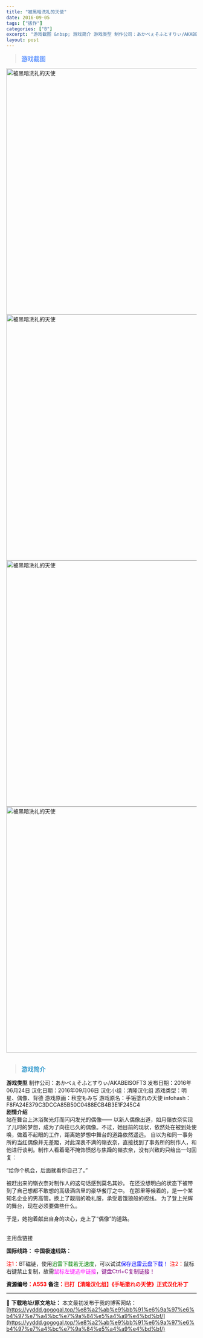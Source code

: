 ```yaml
---
title: "被黑暗洗礼的天使"
date: 2016-09-05
tags: ["拔作"]
categories: ["B"]
excerpt: "游戏截图 &nbsp; 游戏简介 游戏类型 制作公司：あかべぇそふとすりぃ/AKABEISOFT3 发布日期：2016年06月24日 汉化日期：2016年09月06日 汉化小组：清隆汉化组 游戏类型：明星、偶像、背德 游戏原画：秋空もみぢ 游戏原名：手垢塗れの天使 infohash：F8FA24E3&hellip;"
layout: post
---
```


<div>
<blockquote><b><span style="font-size: 12pt; color: #6699ff;">游戏截图</span></b></blockquote>
<div><img title="点击放大" src="https://yyddd.gogogal.top/wp-content/uploads/2025/04/20250424_680a1b4a9cbfc.webp" alt="被黑暗洗礼的天使" width="650" /></div>
<div><img title="点击放大" src="https://yyddd.gogogal.top/wp-content/uploads/2025/04/20250424_680a1b4bf1ed9.webp" alt="被黑暗洗礼的天使" width="650" /></div>
<div><img title="点击放大" src="https://yyddd.gogogal.top/wp-content/uploads/2025/04/20250424_680a1b4d3f9f1.webp" alt="被黑暗洗礼的天使" width="650" /></div>
<div><img title="点击放大" src="https://yyddd.gogogal.top/wp-content/uploads/2025/04/20250424_680a1b55a685c.webp" alt="被黑暗洗礼的天使" width="650" /></div>
&nbsp;
<blockquote><b><span style="font-size: 12pt; color: #3399cc;">游戏简介</span></b></blockquote>
<div><strong>游戏类型</strong>
制作公司：あかべぇそふとすりぃ/AKABEISOFT3
发布日期：2016年06月24日
汉化日期：2016年09月06日
汉化小组：清隆汉化组
游戏类型：明星、偶像、背德
游戏原画：秋空もみぢ
游戏原名：手垢塗れの天使
infohash：F8FA24E379C3DCCA85B50C0488ECB4B3E1F245C4</div>
<div></div>
<div><strong>剧情介绍</strong></div>
<div></div>
<div>站在舞台上沐浴聚光灯而闪闪发光的偶像——
以新人偶像出道，如月嶺衣奈实现了儿时的梦想，成为了向往已久的偶像。不过，她目前的现状，依然处在被到处使唤，做着不起眼的工作，距离她梦想中舞台的道路依然遥远。
自以为和同一事务所的当红偶像并无差距，对此深表不满的嶺衣奈，直接找到了事务所的制作人，和他进行谈判。制作人看着毫不掩饰愤怒与焦躁的嶺衣奈，没有兴致的只给出一句回复：

“给你个机会，后面就看你自己了。”

被赶出来的嶺衣奈对制作人的这句话感到莫名其妙。
在还没想明白的状态下被带到了自己想都不敢想的高级酒店里的豪华餐厅之中。
在那里等候着的，是一个某知名企业的男高管。换上了靓丽的晚礼服，承受着饿狼般的视线。
为了登上光辉的舞台，现在必须要做些什么。

于是，她抱着献出自身的决心，走上了“偶像”的道路。

</div>
&nbsp;

</div>
<div class="panel panel-primary">
<div class="panel-heading">主用盘链接</div>
<div class="panel-body">

<b>国际线路：</b>
<b>中国极速线路：</b>


<span style="color: #ff0000;">注1：</span>BT磁链，使用<span style="color: #008000;">迅雷下载若无速度</span>，可以试试<span style="color: #0000ff;">保存迅雷云盘下载！</span>
<span style="color: #ff0000;">注2：</span>鼠标右键禁止复制，故需<span style="color: #ff00ff;">鼠标左键选中链接</span>，<span style="color: #800080;">键盘Ctrl+C复制链接！</span>

</div>
<div class="panel-footer"><span style="color: #ff0000;"><b><span style="color: #000000;">资源编号</span>：A553</b></span>
<span style="color: #ff0000;"><b><span style="color: #000000;">备注</span>：已打【清隆汉化组】《手垢塗れの天使》正式汉化补丁</b></span></div>
</div>

---
📖 **下载地址/原文地址：** 本文最初发布于我的博客网站：[https://yyddd.gogogal.top/%e8%a2%ab%e9%bb%91%e6%9a%97%e6%b4%97%e7%a4%bc%e7%9a%84%e5%a4%a9%e4%bd%bf/](https://yyddd.gogogal.top/%e8%a2%ab%e9%bb%91%e6%9a%97%e6%b4%97%e7%a4%bc%e7%9a%84%e5%a4%a9%e4%bd%bf/)
